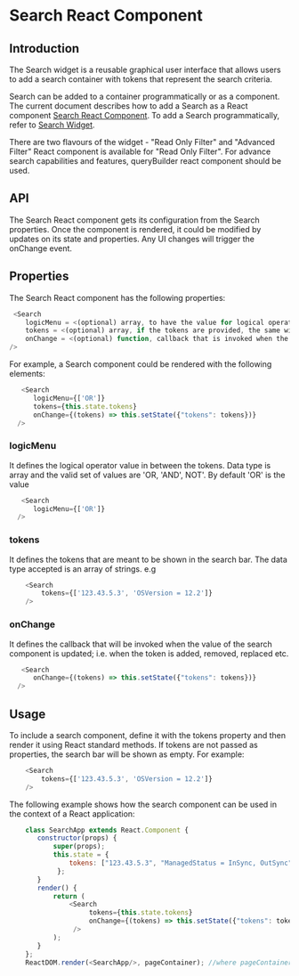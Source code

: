 # Search React Component

## Introduction
The Search widget is a reusable graphical user interface that allows users to add a search container with tokens that represent the search criteria.

Search can be added to a container programmatically or as a component.
The current document describes how to add a Search as a React component [Search React Component](public/assets/js/widgets/search/react/search.md).
To add a Search programmatically, refer to [Search Widget](public/assets/js/widgets/search/searchWidget.md).

There are two flavours of the widget - "Read Only Filter" and "Advanced Filter"
React component is available for "Read Only Filter". For advance search capabilities and features, queryBuilder react component should be used.

## API
The Search React component gets its configuration from the Search properties. Once the component is rendered, it could be modified by updates on its state and properties.
Any UI changes will trigger the onChange event.


## Properties
The Search React component has the following properties:

```javascript
 <Search
    logicMenu = <(optional) array, to have the value for logical operator in between the tokens. By default 'OR' is the value>
    tokens = <(optional) array, if the tokens are provided, the same will be added to the search bar.>
    onChange = <(optional) function, callback that is invoked when the updates to the tokens are made on UI>
/>
```

For example, a Search component could be rendered with the following elements:
```javascript
   <Search
      logicMenu={['OR']}
      tokens={this.state.tokens}
      onChange={(tokens) => this.setState({"tokens": tokens})}
  />
```

### logicMenu
It defines the logical operator value in between the tokens. Data type is array and the valid set of values are 'OR, 'AND', NOT'.
By default 'OR' is the value

```javascript
   <Search
      logicMenu={['OR']}
  />
```

### tokens
It defines the tokens that are meant to be shown in the search bar. The data type accepted is an array of strings. e.g

```javascript
    <Search
        tokens={['123.43.5.3', 'OSVersion = 12.2']}
    />
```

### onChange
It defines the callback that will be invoked when the value of the search component is updated; i.e. when the token is added, removed, replaced etc.

```javascript
   <Search
      onChange={(tokens) => this.setState({"tokens": tokens})}
  />
```

## Usage
To include a search component, define it with the tokens property and then render it using React standard methods.
If tokens are not passed as properties, the search bar will be shown as empty. For example:

```javascript
    <Search
        tokens={['123.43.5.3', 'OSVersion = 12.2']}
    />
```

The following example shows how the search component can be used in the context of a React application:

```javascript
    class SearchApp extends React.Component {
       constructor(props) {
           super(props);
           this.state = {
               tokens: ["123.43.5.3", "ManagedStatus = InSync, OutSync"]
            };
       }
       render() {
           return (
               <Search
                    tokens={this.state.tokens}
                    onChange={(tokens) => this.setState({"tokens": tokens})}
                />
           );
       }
    };
    ReactDOM.render(<SearchApp/>, pageContainer); //where pageContainer represents where the Search bar will be rendered
```